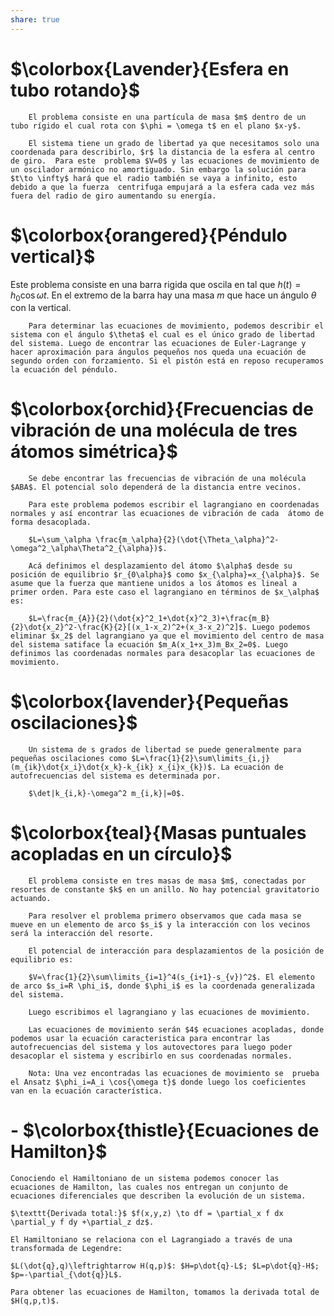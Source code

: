 ```yaml
---
share: true
---
```




# $\colorbox{Lavender}{Esfera en tubo rotando}$
        

        
        El problema consiste en una partícula de masa $m$ dentro de un tubo rígido el cual rota con $\phi = \omega t$ en el plano $x-y$. 
        
        El sistema tiene un grado de libertad ya que necesitamos solo una coordenada para describirlo, $r$ la distancia de la esfera al centro de giro.  Para este  problema $V=0$ y las ecuaciones de movimiento de un oscilador armónico no amortiguado. Sin embargo la solución para $t\to \infty$ hará que el radio también se vaya a infinito, esto debido a que la fuerza  centrifuga empujará a la esfera cada vez más fuera del radio de giro aumentando su energía.
        
		 
# $\colorbox{orangered}{Péndulo vertical}$
        

        
Este problema consiste en una barra rigida que oscila en tal que $h(t)=h_0 \cos \omega t$. En el extremo de la barra hay una masa $m$ que hace un ángulo $\theta$ con la vertical. 
        
        Para determinar las ecuaciones de movimiento, podemos describir el sistema con el ángulo $\theta$ el cual es el único grado de libertad del sistema. Luego de encontrar las ecuaciones de Euler-Lagrange y hacer aproximación para ángulos pequeños nos queda una ecuación de segundo orden con forzamiento. Si el pistón está en reposo recuperamos la ecuación del péndulo.
        
# $\colorbox{orchid}{Frecuencias de vibración de una molécula de tres átomos simétrica}$

        Se debe encontrar las frecuencias de vibración de una molécula $ABA$. El potencial solo dependerá de la distancia entre vecinos. 
        
        Para este problema podemos escribir el lagrangiano en coordenadas normales y así encontrar las ecuaciones de vibración de cada  átomo de forma desacoplada. 
        
        $L=\sum_\alpha \frac{m_\alpha}{2}(\dot{\Theta_\alpha}^2-\omega^2_\alpha\Theta^2_{\alpha})$.
        
        Acá definimos el desplazamiento del átomo $\alpha$ desde su posición de equilibrio $r_{0\alpha}$ como $x_{\alpha}=x_{\alpha}$. Se asume que la fuerza que mantiene unidos a los átomos es lineal a primer orden. Para este caso el lagrangiano en términos de $x_\alpha$ es:
        
        $L=\frac{m_{A}}{2}(\dot{x}^2_1+\dot{x}^2_3)+\frac{m_B}{2}\dot{x_2}^2-\frac{K}{2}[(x_1-x_2)^2+(x_3-x_2)^2]$. Luego podemos eliminar $x_2$ del lagrangiano ya que el movimiento del centro de masa del sistema satiface la ecuación $m_A(x_1+x_3)m_Bx_2=0$. Luego definimos las coordenadas normales para desacoplar las ecuaciones de movimiento.
        
#  $\colorbox{lavender}{Pequeñas oscilaciones}$
        

        
        Un sistema de s grados de libertad se puede generalmente para pequeñas oscilaciones como $L=\frac{1}{2}\sum\limits_{i,j}(m_{ik}\dot{x_i}\dot{x_k}-k_{ik} x_{i}x_{k})$. La ecuación de autofrecuencias del sistema es determinada por. 
        
        $\det|k_{i,k}-\omega^2 m_{i,k}|=0$.
        
# $\colorbox{teal}{Masas puntuales acopladas en un círculo}$
        

        
        El problema consiste en tres masas de masa $m$, conectadas por resortes de constante $k$ en un anillo. No hay potencial gravitatorio actuando.
        
        Para resolver el problema primero observamos que cada masa se mueve en un elemento de arco $s_i$ y la interacción con los vecinos será la interacción del resorte.
        
        El potencial de interacción para desplazamientos de la posición de equilibrio es: 
        
        $V=\frac{1}{2}\sum\limits_{i=1}^4(s_{i+1}-s_{v})^2$. El elemento de arco $s_i=R \phi_i$, donde $\phi_i$ es la coordenada generalizada del sistema.
        
        Luego escribimos el lagrangiano y las ecuaciones de movimiento. 
        
        Las ecuaciones de movimiento serán $4$ ecuaciones acopladas, donde podemos usar la ecuación caracteristica para encontrar las autofrecuencias del sistema y los autovectores para luego poder desacoplar el sistema y escribirlo en sus coordenadas normales.
        
        Nota: Una vez encontradas las ecuaciones de movimiento se  prueba el Ansatz $\phi_i=A_i \cos{\omega t}$ donde luego los coeficientes  van en la ecuación característica.
        
    
# - $\colorbox{thistle}{Ecuaciones de Hamilton}$
    
    Conociendo el Hamiltoniano de un sistema podemos conocer las ecuaciones de Hamilton, las cuales nos entregan un conjunto de ecuaciones diferenciales que describen la evolución de un sistema.
    
    $\texttt{Derivada total:}$ $f(x,y,z) \to df = \partial_x f dx \partial_y f dy +\partial_z dz$.
    
    El Hamiltoniano se relaciona con el Lagrangiado a través de una transformada de Legendre:
    
    $L(\dot{q},q)\leftrightarrow H(q,p)$: $H=p\dot{q}-L$; $L=p\dot{q}-H$; $p=-\partial_{\dot{q}}L$.
    
    Para obtener las ecuaciones de Hamilton, tomamos la derivada total de $H(q,p,t)$.